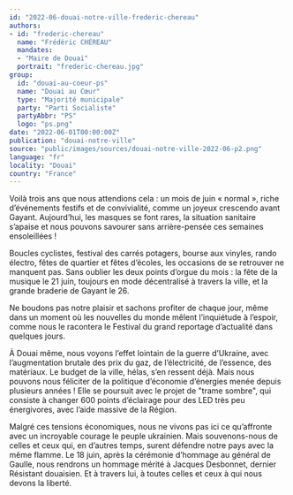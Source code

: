 ```yaml
---
id: "2022-06-douai-notre-ville-frederic-chereau"
authors:
- id: "frederic-chereau"
  name: "Frédéric CHÉREAU"
  mandates: 
  - "Maire de Douai"
  portrait: "frederic-chereau.jpg"
group:
  id: "douai-au-coeur-ps"
  name: "Douai au Cœur"
  type: "Majorité municipale"
  party: "Parti Socialiste"
  partyAbbr: "PS"
  logo: "ps.png"
date: "2022-06-01T00:00:00Z"
publication: "douai-notre-ville"
source: "public/images/sources/douai-notre-ville-2022-06-p2.png"
language: "fr"
locality: "Douai"
country: "France"
---
```


Voilà trois ans que nous attendions cela : un mois de juin « normal », riche d’événements festifs et de convivialité, comme un joyeux crescendo avant Gayant. Aujourd’hui, les masques se font rares, la situation sanitaire s’apaise et nous pouvons savourer sans arrière-pensée ces semaines ensoleillées !

Boucles cyclistes, festival des carrés potagers, bourse aux vinyles, rando électro, fêtes de quartier et fêtes d’écoles, les occasions de se retrouver ne manquent pas. Sans oublier les deux points d’orgue du mois : la fête de la musique le 21 juin, toujours en mode décentralisé à travers la ville, et la grande braderie de Gayant le 26.

Ne boudons pas notre plaisir et sachons profiter de chaque jour, même dans un moment où les nouvelles du monde mêlent l’inquiétude à l’espoir, comme nous le racontera le Festival du grand reportage d’actualité dans quelques jours.

À Douai même, nous voyons l’effet lointain de la guerre d’Ukraine, avec l’augmentation brutale des prix du gaz, de l’électricité, de l’essence, des matériaux. Le budget de la ville, hélas, s’en ressent déjà. Mais nous pouvons nous féliciter de la politique d’économie d’énergies menée depuis plusieurs années ! Elle se poursuit avec le projet de "trame sombre", qui consiste à changer 600 points d’éclairage pour des LED très peu énergivores, avec l’aide massive de la Région.

Malgré ces tensions économiques, nous ne vivons pas ici ce qu’affronte avec un incroyable courage le peuple ukrainien. Mais souvenons-nous de celles et ceux qui, en d’autres temps, surent défendre notre pays avec la même flamme. Le 18 juin, après la cérémonie d’hommage au général de Gaulle, nous rendrons un hommage mérité à Jacques Desbonnet, dernier Résistant douaisien. Et à travers lui, à toutes celles et ceux à qui nous devons la liberté.
